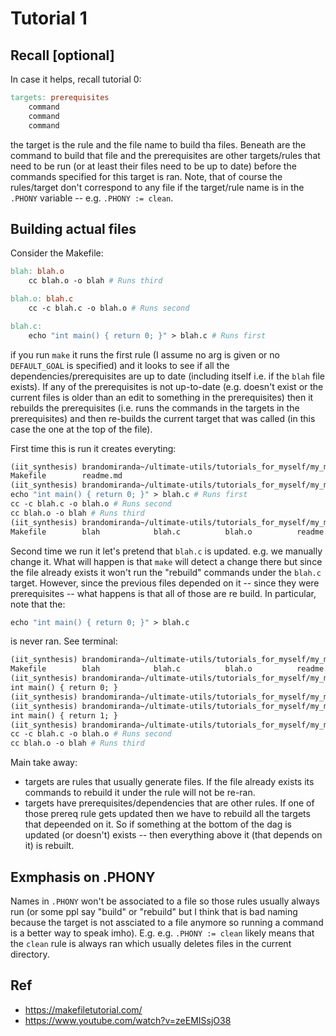 # Tutorial 1

## Recall [optional]
In case it helps, recall tutorial 0:
```makefile
targets: prerequisites
	command
	command
	command
```
the target is the rule and the file name to build tha files. 
Beneath are the command to build that file and the prerequisites are other targets/rules that 
need to be run (or at least their files need to be up to date) before the commands specified for this
target is ran.
Note, that of course the rules/target don't correspond to any file if the target/rule name is 
in the `.PHONY` variable -- e.g. `.PHONY := clean`.

## Building actual files

Consider the Makefile:
```makefile
blah: blah.o
	cc blah.o -o blah # Runs third

blah.o: blah.c
	cc -c blah.c -o blah.o # Runs second

blah.c:
	echo "int main() { return 0; }" > blah.c # Runs first
```
if you run `make` it runs the first rule (I assume no arg is given or no `DEFAULT_GOAL` is specified) 
and it looks to see if all the dependencies/prerequisites are up to date (including itself i.e. if the `blah` file exists). 
If any of the prerequisites is not up-to-date (e.g. doesn't exist or the current files is older than an edit to
something in the prerequisites) then it rebuilds the prerequisites (i.e. runs the commands in the targets in the prerequisites)
and then re-builds the current target that was called (in this case the one at the top of the file).

First time this is run it creates everyting:
```makefile
(iit_synthesis) brandomiranda~/ultimate-utils/tutorials_for_myself/my_makefile_playground/beginner_makefile_tutorial1 ❯ ls
Makefile        readme.md
(iit_synthesis) brandomiranda~/ultimate-utils/tutorials_for_myself/my_makefile_playground/beginner_makefile_tutorial1 ❯ make 
echo "int main() { return 0; }" > blah.c # Runs first
cc -c blah.c -o blah.o # Runs second
cc blah.o -o blah # Runs third
(iit_synthesis) brandomiranda~/ultimate-utils/tutorials_for_myself/my_makefile_playground/beginner_makefile_tutorial1 ❯ ls
Makefile        blah            blah.c          blah.o          readme.md
```


Second time we run it let's pretend that `blah.c` is updated. e.g. we manually change it.
What will happen is that `make` will detect a change there but since the file already exists it won't
run the "rebuild" commands under the `blah.c` target. However, since the previous files depended on it 
-- since they were prerequisites -- what happens is that all of those are re build.
In particular, note that the:
```makefile
echo "int main() { return 0; }" > blah.c
```
is never ran.
See terminal:
```makefile
(iit_synthesis) brandomiranda~/ultimate-utils/tutorials_for_myself/my_makefile_playground/beginner_makefile_tutorial1 ❯ ls
Makefile        blah            blah.c          blah.o          readme.md
(iit_synthesis) brandomiranda~/ultimate-utils/tutorials_for_myself/my_makefile_playground/beginner_makefile_tutorial1 ❯ cat blah.c
int main() { return 0; }
(iit_synthesis) brandomiranda~/ultimate-utils/tutorials_for_myself/my_makefile_playground/beginner_makefile_tutorial1 ❯ echo "int main() { return 1; }" > blah.c
(iit_synthesis) brandomiranda~/ultimate-utils/tutorials_for_myself/my_makefile_playground/beginner_makefile_tutorial1 ❯ cat blah.c
int main() { return 1; }
(iit_synthesis) brandomiranda~/ultimate-utils/tutorials_for_myself/my_makefile_playground/beginner_makefile_tutorial1 ❯ make
cc -c blah.c -o blah.o # Runs second
cc blah.o -o blah # Runs third
```

Main take away:
- targets are rules that usually generate files. If the file already exists its commands to rebuild it under the rule will not be re-ran.
- targets have prerequisites/dependencies that are other rules. If one of those prereq rule gets updated then we have
  to rebuild all the targets that depeended on it. So if something at the bottom of the dag is updated (or doesn't)
  exists -- then everything above it (that depends on it) is rebuilt.

## Exmphasis on .PHONY

Names in `.PHONY` won't be associated to a file so those rules usually always run 
(or some ppl say "build" or "rebuild" but I think that is bad naming because the target is not assciated
to a file anymore so running a command is a better way to speak imho).
E.g. e.g. `.PHONY := clean` likely means that the `clean` rule is always ran which usually deletes files
in the current directory.

## Ref

- https://makefiletutorial.com/
- https://www.youtube.com/watch?v=zeEMISsjO38